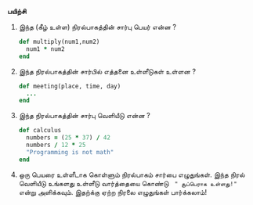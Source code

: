 
__பயிற்சி__


1) இந்த (கீழ் உள்ள) நிரல்பாகத்தின் சார்பு பெயர் என்ன ?
   ```ruby
   def multiply(num1,num2)
     num1 * num2
   end
   ```

2) இந்த நிரல்பாகத்தின் சார்பில் எத்தனை உள்ளீடுகள் உள்ளன ?
   ```ruby
   def meeting(place, time, day)
     ...
   end
   ```

3) இந்த நிரல்பாகத்தின் சார்பு வெளியீடு என்ன ?
   ```ruby
   def calculus
     numbers = (25 * 37) / 42
     numbers / 12 * 25
     "Programming is not math"
   end
   ```

4) ஒரு பெயரை உள்ளீடாக கொள்ளும் நிரல்பாகம் சார்பை எழுதுங்கள். இந்த நிரல் வெளியீடு உங்களது உள்ளீடு வார்த்தையை கொண்டு  
`" சூப்பெராக உள்ளது!"` என்று அளிக்கவும். இதற்க்கு ஏற்ற நிரலை எழுதுங்கள் பார்க்கலாம்!
